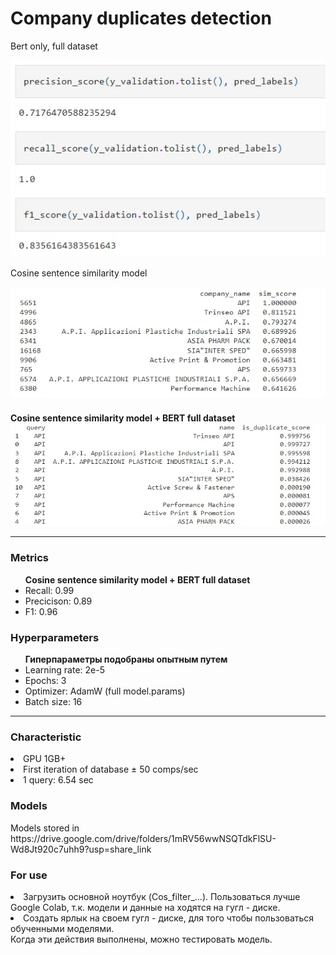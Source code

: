 <h1>Company duplicates detection</h1>

Bert only, full dataset

<img src="img/4.jpg">

Cosine sentence similarity model

<img src="img/1.jpg">

<h4>Cosine sentence similarity model + BERT full dataset

<img src="img/2.jpg">

<hr>

<h3> Metrics </h3>
<ul> <b> Cosine sentence similarity model + BERT full dataset </b>
  <li>Recall: 0.99</li>
  <li>Precicison: 0.89</li>
  <li>F1: 0.96</li>
</ul>

<h3> Hyperparameters </h3>
<ul> <b> Гиперпараметры подобраны опытным путем </b>
  <li>Learning rate: 2e-5</li>
  <li>Epochs: 3</li>
  <li>Optimizer: AdamW (full model.params)</li>
  <li>Batch size: 16</li>
</ul>  
  
<hr>
<h3> Сharacteristic </h3>
    <li>GPU 1GB+</li>
  <li>First iteration of database ± 50 comps/sec</li>
  <li>1 query: 6.54 sec </li>
<h3> Models </h3>
Models stored in https://drive.google.com/drive/folders/1mRV56wwNSQTdkFlSU-Wd8Jt920c7uhh9?usp=share_link
<h3> For use </h3> 
<li>Загрузить основной ноутбук (Cos_filter_...). Пользоваться лучше Google Colab, т.к. модели и данные на ходятся на гугл - диске.</li>
<li> Создать ярлык на своем гугл - диске, для того чтобы пользоваться обученными моделями.</li>
Когда эти действия выполнены, можно тестировать модель.
